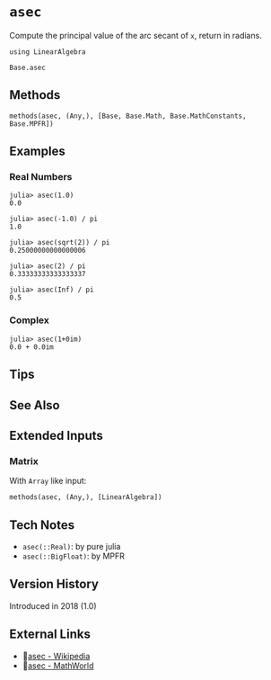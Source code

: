# `asec`

Compute the principal value of the arc secant of `x`,
return in radians.

```@setup repl_only
using LinearAlgebra
```
```@docs
Base.asec
```


## Methods

```@repl
methods(asec, (Any,), [Base, Base.Math, Base.MathConstants, Base.MPFR])
```


## Examples

### Real Numbers
```jldoctest
julia> asec(1.0)
0.0

julia> asec(-1.0) / pi
1.0

julia> asec(sqrt(2)) / pi
0.25000000000000006

julia> asec(2) / pi
0.33333333333333337

julia> asec(Inf) / pi
0.5
```

### Complex
```jldoctest
julia> asec(1+0im)
0.0 + 0.0im
```

## Tips


## See Also



## Extended Inputs

### Matrix
With `Array` like input:
```@repl repl_only
methods(asec, (Any,), [LinearAlgebra])
```


## Tech Notes

- `asec(::Real)`: by pure julia
- `asec(::BigFloat)`: by MPFR


## Version History

Introduced in 2018 (1.0)


## External Links
- 🔗[asec - Wikipedia](https://en.wikipedia.org/wiki/ )
- 🔗[asec - MathWorld](https://mathworld.wolfram.com/ )
